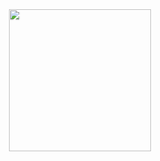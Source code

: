 <div align="center">
  <a href="#">
    <img src="https://tanjeffreyz-github-overview.herokuapp.com/?" width="256px" height="256px" />
  </a>
</div>
